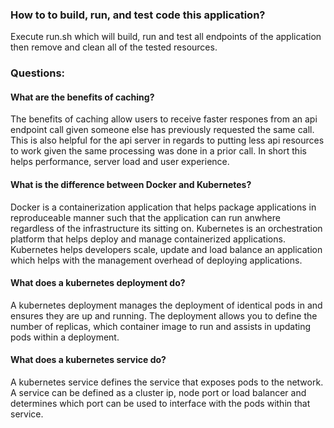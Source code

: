 ### How to to build, run, and test code this application?
 Execute run.sh which will build, run and test all endpoints of the application then remove and clean all of the tested resources. 
 ### Questions:
 #### What are the benefits of caching?
The benefits of caching allow users to receive faster respones from an api endpoint call given someone else has previously requested the same call. This is also helpful for the api server in regards to putting less api resources to work given the same processing was done in a prior call. In short this helps performance, server load and user experience. 
 #### What is the difference between Docker and Kubernetes?
Docker is a containerization application that helps package applications in reproduceable manner such that the application can run anwhere regardless of the infrastructure its sitting on. Kubernetes is an orchestration platform that helps deploy and manage containerized applications. Kubernetes helps developers scale, update and load balance an application which helps with the management overhead of deploying applications. 
 #### What does a kubernetes deployment do?
 A kubernetes deployment manages the deployment of identical pods in and ensures they are up and running. The deployment allows you to define the number of replicas, which container image to run and assists in updating pods within a deployment. 
 #### What does a kubernetes service do?
 A kubernetes service defines the service that exposes pods to the network. A service can be defined as a cluster ip, node port or load balancer and determines which port can be used to interface with the pods within that service.